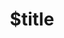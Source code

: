 ---
title: $title
second_title: Aspose.Words for .NET API Reference
description: $description
type: docs
weight: $weight
url: /hu/net/$ref/
---